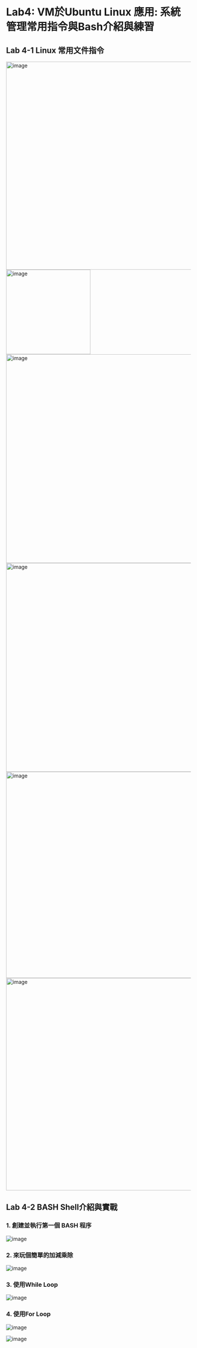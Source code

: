 # Lab4: VM於Ubuntu Linux 應用: 系統管理常用指令與Bash介紹與練習

## Lab 4-1 Linux 常用文件指令

<img width="566" alt="image" src="https://user-images.githubusercontent.com/89304181/163697095-4a2b72cf-e2c2-4c00-8b72-c4f44bbaae47.png">

<img width="230" alt="image" src="https://user-images.githubusercontent.com/89304181/163697099-53f02a6e-2955-4370-9b60-33eb8e700057.png">

<img width="568" alt="image" src="https://user-images.githubusercontent.com/89304181/163697126-b21340ab-74e9-410a-841c-da80813642a4.png">

<img width="568" alt="image" src="https://user-images.githubusercontent.com/89304181/163697143-6e282e61-9d50-4758-9642-33963acdf3fa.png">

<img width="561" alt="image" src="https://user-images.githubusercontent.com/89304181/163697161-89f68085-0be3-476a-b44a-f6bda045ee1e.png">

<img width="578" alt="image" src="https://user-images.githubusercontent.com/89304181/163697174-49d80776-383c-41c7-84cb-b2497defa707.png">



## Lab 4-2 BASH Shell介紹與實戰

### 1. 創建並執行第一個 BASH 程序

![image](https://user-images.githubusercontent.com/89304181/163705177-e0cedd71-30b8-4b76-bb8e-2c792e67c0d3.png)

### 2. 來玩個簡單的加減乘除

![image](https://user-images.githubusercontent.com/89304181/163705209-c807fc5b-50b1-416a-939c-6fbad1724881.png)

### 3. 使用While Loop

![image](https://user-images.githubusercontent.com/89304181/163705219-7713d706-a95b-43a6-8a33-a87b6102707b.png)

### 4. 使用For Loop

![image](https://user-images.githubusercontent.com/89304181/163705244-44a13385-7d97-420d-bf39-89f6376b4ef9.png)




![image](https://user-images.githubusercontent.com/89304181/163705164-8a4e7f03-fc1c-4af9-aed9-154c5f90759b.png)
